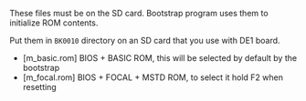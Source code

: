 These files must be on the SD card. Bootstrap program uses them to initialize ROM contents.

Put them in `BK0010` directory on an SD card that you use with DE1 board.

 - [m_basic.rom] BIOS + BASIC ROM, this will be selected by default by the bootstrap
 - [m_focal.rom] BIOS + FOCAL + MSTD ROM, to select it hold F2 when resetting
